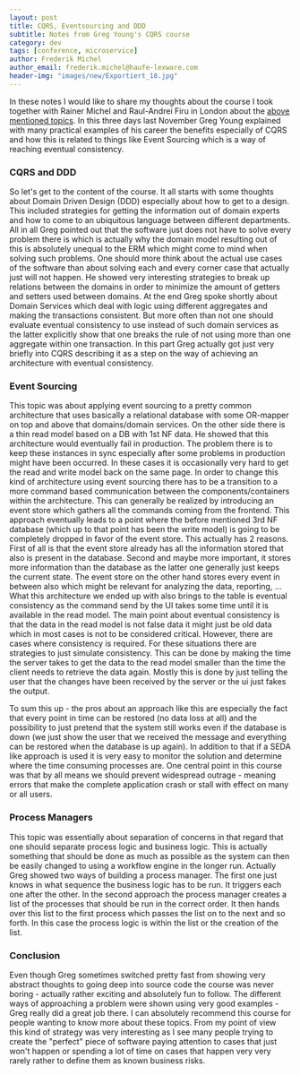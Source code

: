 ```yaml
---
layout: post
title: CQRS, Eventsourcing and DDD
subtitle: Notes from Greg Young's CQRS course
category: dev
tags: [conference, microservice]
author: Frederik Michel
author_email: frederik.michel@haufe-lexware.com
header-img: "images/new/Exportiert_18.jpg"
---
```


In these notes I would like to share my thoughts about the course I took together with Rainer Michel and Raul-Andrei Firu in London about the [above mentioned topics](http://lmgtfy.com/?q=greg+young+cqrs). In this three days last November Greg Young explained with many practical examples of his career the benefits especially of CQRS and how this is related to things like Event Sourcing which is a way of reaching eventual consistency.

### CQRS and DDD
So let's get to the content of the course. It all starts with some thoughts about Domain Driven Design (DDD) especially about how to get to a design. This included strategies for getting the information out of domain experts and how to come to an ubiquitous language between different departments. All in all Greg pointed out that the software just does not have to solve every problem there is which is actually why the domain model resulting out of this is absolutely unequal to the ERM which might come to mind when solving such problems. One should more think about the actual use cases of the software than about solving each and every corner case that actually just will not happen. He showed very interesting strategies to break up relations between the domains in order to minimize the amount of getters and setters used between domains. At the end Greg spoke shortly about Domain Services which deal with logic using different aggregates and making the transactions consistent. But more often than not one should evaluate eventual consistency to use instead of such domain services as the latter explicitly show that one breaks the rule of not using more than one aggregate within one transaction. In this part Greg actually got just very briefly into CQRS describing it as a step on the way of achieving an architecture with eventual consistency.

### Event Sourcing
This topic was about applying event sourcing to a pretty common architecture that uses basically a relational database with some OR-mapper on top and above that domains/domain services. On the other side there is a thin read model based on a DB with 1st NF data. He showed that this architecture would eventually fail in production. The problem there is to keep these instances in sync especially after some problems in production might have been occurred. In these cases it is occasionally very hard to get the read and write model back on the same page. In order to change this kind of architecture using event sourcing there has to be a transition to a more command based communication between the components/containers within the architecture. This can generally be realized by introducing an event store which gathers all the commands coming from the frontend. This approach eventually leads to a point where the before mentioned 3rd NF database (which up to that point has been the write model) is going to be completely dropped in favor of the event store. This actually has 2 reasons. First of all is that the event store already has all the information stored that also is present in the database. Second and maybe more important, it stores more information than the database as the latter one generally just keeps the current state. The event store on the other hand stores every event in between also which might be relevant for analyzing the data, reporting, … What this architecture we ended up with also brings to the table is eventual consistency as the command send by the UI takes some time until it is available in the read model. The main point about eventual consistency is that the data in the read model is not false data it might just be old data which in most cases is not to be considered critical. However, there are cases where consistency is required. For these situations there are strategies to just simulate consistency. This can be done by making the time the server takes to get the data to the read model smaller than the time the client needs to retrieve the data again. Mostly this is done by just telling the user that the changes have been received by the server or the ui just fakes the output. 

To sum this up - the pros about an approach like this are especially the fact that every point in time can be restored (no data loss at all) and the possibility to just pretend that the system still works even if the database is down (we just show the user that we received the message and everything can be restored when the database is up again). In addition to that if a SEDA like approach is used it is very easy to monitor the solution and determine where the time consuming processes are. One central point in this course was that by all means we should prevent widespread outrage - meaning errors that make the complete application crash or stall with effect on many or all users. 

### Process Managers
This topic was essentially about separation of concerns in that regard that one should separate process logic and business logic. This is actually something that should be done as much as possible as the system can then be easily changed to using a workflow engine in the longer run. Actually Greg showed two ways of building a process manager. The first one just knows in what sequence the business logic has to be run. It triggers each one after the other. In the second approach the process manager creates a list of the processes that should be run in the correct order. It then hands over this list to the first process which passes the list on to the next and so forth. In this case the process logic is within the list or the creation of the list.  

### Conclusion

Even though Greg sometimes switched pretty fast from showing very abstract thoughts to going deep into source code the course was never boring - actually rather exciting and absolutely fun to follow. The different ways of approaching a problem were shown using very good examples - Greg really did a great job there. I can absolutely recommend this course for people wanting to know more about these topics. From my point of view this kind of strategy was very interesting as I see many people trying to create the "perfect" piece of software paying attention to cases that just won't happen or spending a lot of time on cases that happen very very rarely rather to define them as known business risks. 
